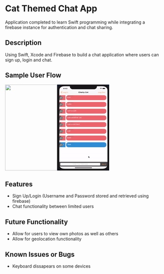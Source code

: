 # Cat Themed Chat App
Application completed to learn Swift programming while integrating a firebase instance for authentication and chat sharing. 

## Description
Using Swift, Xcode and Firebase to build a chat application where users can sign up, login and chat.

## Sample User Flow

<img src="register.gif" width="170" height="280" /><img src="login.gif" width="170" height="280" />

## Features

* Sign Up/Login (Username and Password stored and retrieved using firebase)
* Chat functionality between limited users

## Future Functionality
- Allow for users to view own photos as well as others
- Allow for geolocation functionality

## Known Issues or Bugs
- Keyboard dissapears on some devices  

